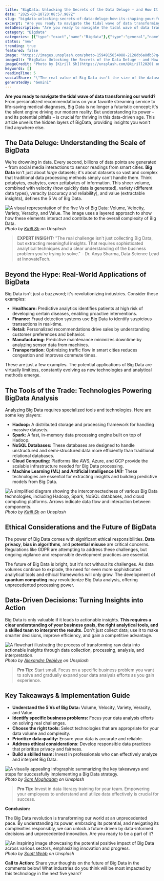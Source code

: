 ```yaml
---
title: "BigData: Unlocking the Secrets of the Data Deluge – and How It's Shaping Your Future"
date: "2025-03-18T20:08:57.987Z"
slug: "bigdata-unlocking-secrets-of-data-deluge-how-its-shaping-your-future"
excerpt: "Are you ready to navigate the tidal wave of data transforming our world?  From personalized recommendations on your favorite streaming service to life-saving medical diagnoses, Big Data is no longer a futuristic concept; it's the silent engine driving our modern reality.  But understanding its power – and its potential pitfalls – is crucial for thriving in this data-driven age. This article unveils the hidden layers of BigData, providing insights you won't find anywhere else."
metaDescription: "Are you ready to navigate the tidal wave of data transforming our world?  From personalized recommendations on your favorite streaming service to life-savi..."
category: "Bigdata"
categories: [{"type":"exact","name":"Bigdata"},{"type":"general","name":"Technology"},{"type":"medium","name":"Data Science"},{"type":"specific","name":"Data Warehousing"},{"type":"niche","name":"ETL Processes"}]
status: "new"
trending: true
featured: false
image: "https://images.unsplash.com/photo-1594915854088-2128db6a8db5?q=85&w=1200&fit=max&fm=webp&auto=compress"
imageAlt: "BigData: Unlocking the Secrets of the Data Deluge – and How It's Shaping Your Future"
imageCredit: "Photo by [Kirill Sh](https://unsplash.com/@kirill2020) on Unsplash"
keywords: []
readingTime: 5
socialShare: "\"The real value of Big Data isn't the size of the dataset, but the insights it unlocks.  It's not just about having data, but knowing what to do with it.\""
generatedBy: "Gemini"
---
```




**Are you ready to navigate the tidal wave of data transforming our world?**  From personalized recommendations on your favorite streaming service to life-saving medical diagnoses, Big Data is no longer a futuristic concept; it's the silent engine driving our modern reality.  But understanding its power – and its potential pitfalls – is crucial for thriving in this data-driven age. This article unveils the hidden layers of BigData, providing insights you won't find anywhere else.

## The Data Deluge: Understanding the Scale of BigData

We're drowning in data.  Every second, billions of data points are generated – from social media interactions to sensor readings from smart cities.  **Big Data** isn't just about *large* datasets; it's about datasets so vast and complex that traditional data processing methods simply can't handle them.  Think petabytes, exabytes, even zettabytes of information.  This sheer volume, combined with velocity (how quickly data is generated), variety (different data types), veracity (accuracy and reliability), and value (extractable insights), defines the 5 Vs of Big Data.

![A visual representation of the five Vs of Big Data: Volume, Velocity, Variety, Veracity, and Value.  The image uses a layered approach to show how these elements interact and contribute to the overall complexity of Big Data.](https://images.unsplash.com/photo-1594915440248-1e419eba6611?q=85&w=1200&fit=max&fm=webp&auto=compress)
*Photo by [Kirill Sh](https://unsplash.com/@kirill2020) on Unsplash*

> **EXPERT INSIGHT:**  "The real challenge isn't just collecting Big Data, but extracting meaningful insights.  That requires sophisticated analytical techniques and a clear understanding of the business problem you're trying to solve." - Dr. Anya Sharma, Data Science Lead at InnovateTech.

## Beyond the Hype: Real-World Applications of BigData

Big Data isn't just a buzzword; it's revolutionizing industries.  Consider these examples:

* **Healthcare:**  Predictive analytics identifies patients at high risk of developing certain diseases, enabling proactive interventions.
* **Finance:** Fraud detection systems use Big Data to identify suspicious transactions in real-time.
* **Retail:** Personalized recommendations drive sales by understanding customer preferences and behavior.
* **Manufacturing:** Predictive maintenance minimizes downtime by analyzing sensor data from machines.
* **Transportation:** Optimizing traffic flow in smart cities reduces congestion and improves commute times.

These are just a few examples.  The potential applications of Big Data are virtually limitless, constantly evolving as new technologies and analytical methods emerge.

## The Tools of the Trade: Technologies Powering BigData Analysis

Analyzing Big Data requires specialized tools and technologies.  Here are some key players:

* **Hadoop:** A distributed storage and processing framework for handling massive datasets.
* **Spark:** A fast, in-memory data processing engine built on top of Hadoop.
* **NoSQL Databases:**  These databases are designed to handle unstructured and semi-structured data more efficiently than traditional relational databases.
* **Cloud Computing:**  Platforms like AWS, Azure, and GCP provide the scalable infrastructure needed for Big Data processing.
* **Machine Learning (ML) and Artificial Intelligence (AI):** These technologies are essential for extracting insights and building predictive models from Big Data.

![A simplified diagram showing the interconnectedness of various Big Data technologies, including Hadoop, Spark, NoSQL databases, and cloud computing platforms.  Arrows indicate data flow and interaction between components.](https://images.unsplash.com/photo-1594915854088-2128db6a8db5?q=85&w=1200&fit=max&fm=webp&auto=compress)
*Photo by [Kirill Sh](https://unsplash.com/@kirill2020) on Unsplash*

## Ethical Considerations and the Future of BigData

The power of Big Data comes with significant ethical responsibilities.  **Data privacy**, **bias in algorithms**, and **potential misuse** are critical concerns.  Regulations like GDPR are attempting to address these challenges, but ongoing vigilance and responsible development practices are essential.

The future of Big Data is bright, but it's not without its challenges.  As data volumes continue to explode, the need for even more sophisticated analytical tools and ethical frameworks will only grow.  The development of **quantum computing** may revolutionize Big Data analysis, offering unprecedented processing power.

## Data-Driven Decisions:  Turning Insights into Action

Big Data is only valuable if it leads to actionable insights.  **This requires a clear understanding of your business goals, the right analytical tools, and a skilled team to interpret the results.**  Don't just collect data; use it to make smarter decisions, improve efficiency, and gain a competitive advantage.

![A flowchart illustrating the process of transforming raw data into actionable insights through data collection, processing, analysis, and interpretation.](https://images.unsplash.com/photo-1518770660439-4636190af475?q=85&w=1200&fit=max&fm=webp&auto=compress)
*Photo by [Alexandre Debiève](https://unsplash.com/@alexkixa) on Unsplash*

> **Pro Tip:** Start small.  Focus on a specific business problem you want to solve and gradually expand your data analysis efforts as you gain experience.

## Key Takeaways & Implementation Guide

* **Understand the 5 Vs of Big Data:** Volume, Velocity, Variety, Veracity, and Value.
* **Identify specific business problems:**  Focus your data analysis efforts on solving real challenges.
* **Choose the right tools:** Select technologies that are appropriate for your data volume and complexity.
* **Prioritize data quality:**  Ensure your data is accurate and reliable.
* **Address ethical considerations:**  Develop responsible data practices that prioritize privacy and fairness.
* **Build a skilled team:**  Invest in professionals who can effectively analyze and interpret Big Data.

![A visually appealing infographic summarizing the key takeaways and steps for successfully implementing a Big Data strategy.](https://images.unsplash.com/photo-1598387846295-017c22b8e888?q=85&w=1200&fit=max&fm=webp&auto=compress)
*Photo by [Sam Moghadam](https://unsplash.com/@sammoghadam) on Unsplash*

> **Pro Tip:**  Invest in data literacy training for your team.  Empowering your employees to understand and utilize data effectively is crucial for success.

**Conclusion:**

The Big Data revolution is transforming our world at an unprecedented pace. By understanding its power, embracing its potential, and navigating its complexities responsibly, we can unlock a future driven by data-informed decisions and unprecedented innovation.  Are you ready to be a part of it?

![An inspiring image showcasing the potential positive impact of Big Data across various sectors, emphasizing innovation and progress.](https://images.unsplash.com/photo-1496368077930-c1e31b4e5b44?q=85&w=1200&fit=max&fm=webp&auto=compress)
*Photo by [Scott Webb](https://unsplash.com/@scottwebb) on Unsplash*

**Call to Action:**  Share your thoughts on the future of Big Data in the comments below!  What industries do you think will be most impacted by this technology in the next five years?


<div class="reading-progress-container">
  <div id="reading-progress" class="reading-progress"></div>
</div>
